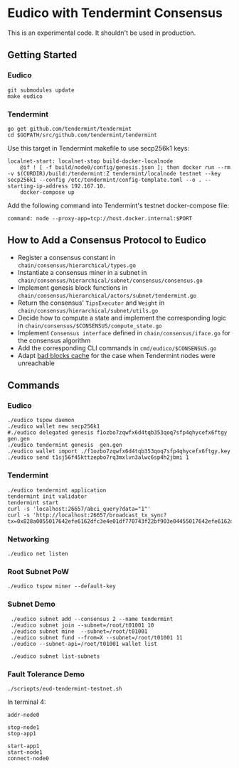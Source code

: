 # Eudico with Tendermint Consensus

This is an experimental code. It shouldn't be used in production.

## Getting Started

### Eudico
```
git submodules update
make eudico
```

### Tendermint
```
go get github.com/tendermint/tendermint
cd $GOPATH/src/github.com/tendermint/tendermint
```

Use this target in Tendermint makefile to use secp256k1 keys:
```
localnet-start: localnet-stop build-docker-localnode
    @if ! [ -f build/node0/config/genesis.json ]; then docker run --rm -v $(CURDIR)/build:/tendermint:Z tendermint/localnode testnet --key secp256k1 --config /etc/tendermint/config-template.toml --o . --starting-ip-address 192.167.10.
    docker-compose up
```

Add the following command into Tendermint's testnet docker-compose file:
```
command: node --proxy-app=tcp://host.docker.internal:$PORT
```

## How to Add a Consensus Protocol to Eudico
 - Register a consensus constant in `chain/consensus/hierarchical/types.go`
 - Instantiate a consensus miner in a subnet in `chain/consensus/hierarchical/subnet/consensus/consensus.go`
 - Implement genesis block functions in `chain/consensus/hierarchical/actors/subnet/tendermint.go`
 - Return the consensus' `TipsExecutor` and `Weight` in `chain/consensus/hierarchical/subnet/utils.go`
 - Decide how to compute a state and implement the corresponding logic in `chain/consensus/$CONSENSUS/compute_state.go`
 - Implement `Consensus interface` defined in `chain/consensus/iface.go` for the consensus algorithm
 - Add the corresponding CLI commands in `cmd/eudico/$CONSENSUS.go`
 - Adapt [bad blocks cache](https://github.com/filecoin-project/eudico/blob/0306742e553f6bd6260332b501bb65a5bfc16a76/chain/sync.go#L725) for the case when Tendermint nodes were unreachable

## Commands
### Eudico
```
./eudico tspow daemon
./eudico wallet new secp256k1
#./eudico delegated genesis f1ozbo7zqwfx6d4tqb353qoq7sfp4qhycefx6ftgy gen.gen
./eudico tendermint genesis  gen.gen
./eudico wallet import ./f1ozbo7zqwfx6d4tqb353qoq7sfp4qhycefx6ftgy.key
./eudico send t1sj56f45kttzepbo7rq3mxlvn3alwc6sp4h2jbmi 1

```

### Tendermint
```
./eudico tendermint application
tendermint init validator
tendermint start
curl -s 'localhost:26657/abci_query?data="1"'
curl -s 'http://localhost:26657/broadcast_tx_sync?tx=0x828a0055017642efe6162dfc3e4e01df770743f22bf903e04455017642efe6162dfc3e4e01df770743f22bf903e0440049000de0b6b3a76400001a00084873450018aef1bd44000187c600405842018172eb88f4f9a59a1e0f0b820d69681403b69a129daed4831729336c6534036b701e4b22572f19c3e89a7341fc4e435ae8b7accf75cf7b3d1e1200108af7640c01'

```
### Networking
```
./eudico net listen

```

### Root Subnet PoW
```
./eudico tspow miner --default-key

```

### Subnet Demo
```
 ./eudico subnet add --consensus 2 --name tendermint
 ./eudico subnet join --subnet=/root/t01001 10
 ./eudico subnet mine  --subnet=/root/t01001
 ./eudico subnet fund --from=X --subnet=/root/t01001 11
 ./eudico --subnet-api=/root/t01001 wallet list
 
 ./eudico subnet list-subnets
```

### Fault Tolerance Demo

```
./scriopts/eud-tendermint-testnet.sh
```
In terminal 4:
```
addr-node0

stop-node1
stop-app1

start-app1
start-node1
connect-node0
```
